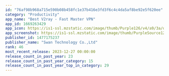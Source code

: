 ```yaml
---
id: "76af98b968a715e590b08b458fc1e37b416e3fd3f6c4c4da5af8be92e5f620ee"
category: "Productivity"
app_name: "Best V2ray - Fast Master VPN"
app_id: 1669263429
app_icon: https://is1-ssl.mzstatic.com/image/thumb/Purple126/v4/a9/3a/d7/a93ad700-8d81-f3ca-9c43-8a7be3f57b64/AppIcon-0-0-1x_U007epad-0-0-85-220.png/1024x1024bb.png
app_screenshot: https://is1-ssl.mzstatic.com/image/thumb/PurpleSource126/v4/bc/5c/bf/bc5cbf06-06ea-e3b2-530d-c05b03b80092/c37b6e99-cfbf-45cc-9289-9b44372f53ee_1242x2688-6.5-1.png/1242x2688bb.png
publisher_id: 1477175237
publisher_name: "Swan Technology Co.,Ltd"
rank: 46
most_recent_release: 2023-12-27 00:00:00
release_count_in_past_year: 23
release_count_in_past_year_category: 15
release_count_in_past_year_top_in_category: 29
---
```

